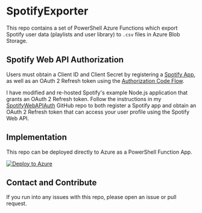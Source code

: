 # SpotifyExporter

This repo contains a set of PowerShell Azure Functions which export Spotify user data (playlists and user library) to `.csv` files in Azure Blob Storage.

## Spotify Web API Authorization

Users must obtain a Client ID and Client Secret by registering a [Spotify App](https://developer.spotify.com/documentation/general/guides/app-settings/), as well as an OAuth 2 Refresh token using the [Authorization Code Flow](https://developer.spotify.com/documentation/general/guides/authorization-guide/#authorization-code-flow).

I have modified and re-hosted Spotify's example Node.js application that grants an OAuth 2 Refresh token. Follow the instructions in my [SpotifyWebAPIAuth](https://github.com/RylandDeGregory/SpotifyWebAPIAuth) GitHub repo to both register a Spotify app and obtain an OAuth 2 Refresh token that can access your user profile using the Spotify Web API.

## Implementation

This repo can be deployed directly to Azure as a PowerShell Function App.

[![Deploy to Azure](https://aka.ms/deploytoazurebutton)](https://portal.azure.com/#create/Microsoft.Template/uri/https%3A%2F%2Fraw.githubusercontent.com%2FRylandDeGregory%2FSpotifyExporter%2Fmaster%2Finfrastructure%2Fmain.json)

## Contact and Contribute

If you run into any issues with this repo, please open an issue or pull request.